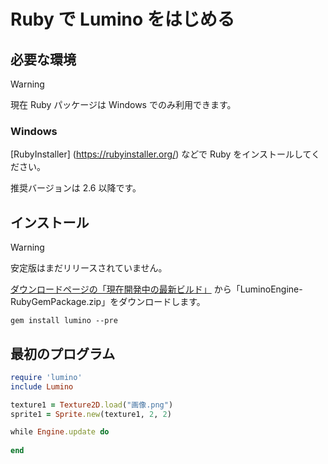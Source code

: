 Ruby で Lumino をはじめる
==========

必要な環境
----------

> [!WARNING]
> 現在 Ruby パッケージは Windows でのみ利用できます。

### Windows

[RubyInstaller] (https://rubyinstaller.org/) などで Ruby をインストールしてください。

推奨バージョンは 2.6 以降です。


インストール
----------

> [!WARNING]
> 安定版はまだリリースされていません。

[ダウンロードページの「現在開発中の最新ビルド」](download.md#現在開発中の最新ビルド) から「LuminoEngine-RubyGemPackage.zip」をダウンロードします。

```
gem install lumino --pre
```


最初のプログラム
----------

```ruby
require 'lumino'
include Lumino

texture1 = Texture2D.load("画像.png")
sprite1 = Sprite.new(texture1, 2, 2)

while Engine.update do
  
end

```
